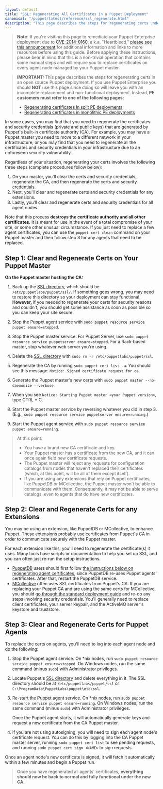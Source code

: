 ```yaml
---
layout: default
title: "SSL: Regenerating All Certificates in a Puppet Deployment"
canonical: "/puppet/latest/reference/ssl_regenerate.html"
description: "This page describes the steps for regenerating certs under an open source Puppet deployment."
---
```


[split]: /pe/latest/trouble_regenerate_certs_split.html
[monolithic]: /pe/latest/trouble_regenerate_certs_monolithic.html
[puppetdb]: /puppetdb/latest
[puppet dashboard]: /dashboard/1.2
[mcollective]: /mcollective
[ssldir]: ./dirs_ssldir.html

> **Note:** If you're visiting this page to remediate your Puppet Enterprise deployment due to [CVE-2014-0160][cve], a.k.a. "Heartbleed," [please see this announcement][blog] for additional information and links to more resources before using this guide. Before applying these instructions, please bear in mind that this is a non-trivial operation that contains some manual steps and will require you to replace certificates on  every agent node managed by your Puppet master.

[blog]: http://puppetlabs.com/blog/heartbleed-security-bug-update-puppet-users
[cve]: https://web.nvd.nist.gov/view/vuln/detail?vulnId=CVE-2014-0160

> **IMPORTANT:** This page describes the steps for regenerating certs in an open source Puppet deployment. If you use Puppet Enterprise you  should **NOT** use this page since doing so will leave you with an incomplete replacement and non-functional deployment. Instead, **PE customers must refer to one of the following pages**:
>
> * [Regenerating certificates in split PE deployments][split]
> * [Regenerating certificates in monolithic PE deployments][monolithic]

In some cases, you may find that you need to regenerate the certificates and security credentials (private and public keys) that are generated by Puppet's built-in certificate authority (CA). For example, you may have a Puppet master you need to move to a different network in your infrastructure, or you may find that you need to regenerate all the certificates and security credentials in your infrastructure due to an unforeseen security vulnerability.

Regardless of your situation, regenerating your certs involves the following three steps (complete procedures follow below):

1. On your master, you'll clear the certs and security credentials, regenerate the CA, and then regenerate the certs and security credentials.
2. Next, you'll clear and regenerate certs and security credentials for any extensions.
3. Lastly, you'll clear and regenerate certs and security credentials for all agent nodes.

Note that this process **destroys the certificate authority and all other certificates.** It is meant for use in the event of a total compromise of your site, or some other unusual circumstance. If you just need to replace a few agent certificates, you can use the `puppet cert clean` command on your Puppet master and then follow step 3 for any agents that need to be replaced.


## Step 1: Clear and Regenerate Certs on Your Puppet Master

**On the Puppet master hosting the CA:**

1. Back up the [SSL directory][ssldir], which should be `/etc/puppetlabs/puppet/ssl/`. If something goes wrong, you may need to restore this directory so your deployment can stay functional. **However,** if you needed to regenerate your certs for security reasons and couldn't, you should get some assistance as soon as possible so you can keep your site secure.
2. Stop the Puppet agent service with `sudo puppet resource service puppet ensure=stopped`.
3. Stop the Puppet master service. For Puppet Server, use `sudo puppet resource service puppetserver ensure=stopped`. For a Rack-based master, stop whatever web server you're using.
4. Delete the [SSL directory][ssldir] with `sudo rm -r /etc/puppetlabs/puppet/ssl`.
5. Regenerate the CA by running `sudo puppet cert list -a`.
   You should see this message: `Notice: Signed certificate request for ca`.

6. Generate the Puppet master's new certs with `sudo puppet master --no-daemonize --verbose`.
7. When you see `Notice: Starting Puppet master <your Puppet version>`, type CTRL + C.
8. Start the Puppet master service by reversing whatever you did in step 3. (E.g., `sudo puppet resource service puppetserver ensure=running`.)
9. Start the Puppet agent service with `sudo puppet resource service puppet ensure=running`.

> At this point:
>
> * You have a brand new CA certificate and key.
> * Your Puppet master has a certificate from the new CA, and it can once again field new certificate requests.
> * The Puppet master will reject any requests for configuration catalogs from nodes that haven't replaced their certificates (which, at this point, will be all of them except itself).
> * If you are using any extensions that rely on Puppet certificates, like PuppetDB or MCollective, the Puppet master won't be able to communicate with them. Consequently, it may not be able to serve catalogs, even to agents that do have new certificates.

## Step 2: Clear and Regenerate Certs for any Extensions

You may be using an extension, like PuppetDB or MCollective, to enhance Puppet. These extensions probably use certificates from Puppet's CA in order to communicate securely with the Puppet master.

For each extension like this, you'll need to regenerate the certificate(s) it uses. Many tools have scripts or documentation to help you set up SSL, and you can often just re-run the setup instructions.

* [PuppetDB][] users should first follow [the instructions below on regenerating agent certificates][agent_certs], since PuppetDB re-uses Puppet agents' certificates. After that, restart the PuppetDB service.
* [MCollective][] often uses SSL certificates from Puppet's CA. If you are replacing your Puppet CA and are using the same certs for MCollective, you should [go through the standard deployment guide][standard_mco] and re-do any steps involving security credentials. You'll generally need to replace client certificates, your server keypair, and the ActiveMQ server's keystore and truststore.

[standard_mco]: /mcollective/deploy/standard.html

## Step 3: Clear and Regenerate Certs for Puppet Agents

[agent_certs]: #step-3-clear-and-regenerate-certs-for-puppet-agents

To replace the certs on agents, you'll need to log into each agent node and do the following:

1. Stop the Puppet agent service. On \*nix nodes, run `sudo puppet resource service puppet ensure=stopped`. On Windows nodes, run the same command (minus `sudo`) with Administrator privileges.
2. Locate Puppet's [SSL directory][ssldir] and delete everything in it. The SSL directory should be at `/etc/puppetlabs/puppet/ssl` or `C:\ProgramData\PuppetLabs\puppet\etc\ssl`.
3. Re-start the Puppet agent service. On \*nix nodes, run `sudo puppet resource service puppet ensure=running`. On Windows nodes, run the same command (minus `sudo`) with Administrator privileges.

   Once the Puppet agent starts, it will automatically generate keys and request a new certificate from the CA Puppet master.
4. If you are not using autosigning, you will need to sign each agent node's certificate request. You can do this by logging into the CA Puppet master server, running `sudo puppet cert list` to see pending requests, and running `sudo puppet cert sign <NAME>` to sign requests.

Once an agent node's new certificate is signed, it will fetch it automatically within a few minutes and begin a Puppet run.

> Once you have regenerated all agents' certificates, **everything should now be back to normal and fully functional under the new CA**.
